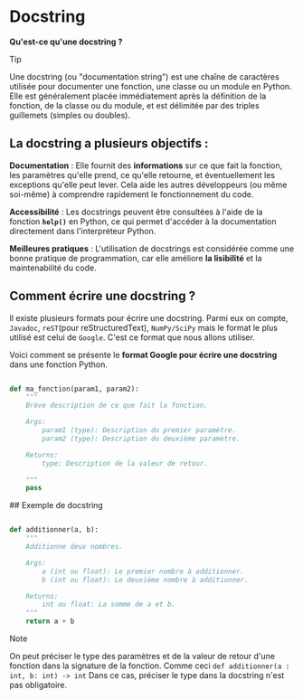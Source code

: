 # Docstring

__Qu'est-ce qu'une docstring ?__

> [!TIP]
> Une docstring (ou "documentation string") est une chaîne de caractères utilisée pour documenter une fonction, une classe ou un module en Python.
> Elle est généralement placée immédiatement après la définition de la fonction, de la classe ou du module, et est délimitée par des triples guillemets (simples ou doubles).


## La docstring a plusieurs objectifs :

__Documentation__ : Elle fournit des __informations__ sur ce que fait la fonction, les paramètres qu'elle prend, ce qu'elle retourne, et éventuellement les exceptions qu'elle peut lever. Cela aide les autres développeurs (ou même soi-même) à comprendre rapidement le fonctionnement du code.

__Accessibilité__ : Les docstrings peuvent être consultées à l'aide de la fonction __`help()`__ en Python, ce qui permet d'accéder à la documentation directement dans l'interpréteur Python.

__Meilleures pratiques__ : L'utilisation de docstrings est considérée comme une bonne pratique de programmation, car elle améliore __la lisibilité__ et la maintenabilité du code.


## Comment écrire une docstring ?

Il existe plusieurs formats pour écrire une docstring. Parmi eux on compte, `Javadoc`, `reST`(pour reStructuredText), `NumPy/SciPy` mais le format le plus utilisé est celui de `Google`. C'est ce format que nous allons utiliser. 

Voici comment se présente le __format Google pour écrire une docstring__ dans une fonction Python. 

```python

def ma_fonction(param1, param2):
    """
    Brève description de ce que fait la fonction.

    Args:
        param1 (type): Description du premier paramètre.
        param2 (type): Description du deuxième paramètre.

    Returns:
        type: Description de la valeur de retour.

    """
    pass  
```  

## Exemple de docstring

```python

def additionner(a, b):
    """
    Additionne deux nombres.

    Args:
        a (int ou float): Le premier nombre à additionner.
        b (int ou float): Le deuxième nombre à additionner.

    Returns:
        int ou float: La somme de a et b.
    """
    return a + b
```

> [!NOTE]
> On peut préciser le type des paramètres et de la valeur de retour d'une fonction dans la signature de la fonction.
> Comme ceci `def additionner(a : int, b: int) -> int`
> Dans ce cas, préciser le type dans la docstring n'est pas obligatoire.
